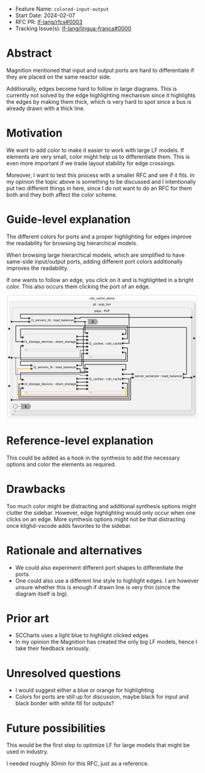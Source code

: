 - Feature Name: `colored-input-output`
- Start Date: 2024-02-07
- RFC PR: [lf-lang/rfcs#0003](https://github.com/lf-lang/rfcs/pull/3)
- Tracking Issue(s): [lf-lang/lingua-franca#0000](https://github.com/lf-lang/lingua-franca/issues/0000)

# Abstract
[abstract]: #abstract

Magnition mentioned that input and output ports are hard to differentiate if they are placed on the same reactor side.

Additionally, edges become hard to follow in large diagrams.
This is currently not solved by the edge highlighting mechanism since it highlights the edges by making them thick, which is very hard to spot since a bus is already drawn with a thick line.

# Motivation
[motivation]: #motivation

We want to add color to make it easier to work with large LF models.
If elements are very small, color might help us to differentiate them.
This is even more important if we trade layout stability for edge crossings.

Moreover, I want to test this process with a smaller RFC and see if it fits.
In my opinion the topic above is something to be discussed and I intentionally put two different things in here, since I do not want to do an RFC for them both and they both affect the color scheme.

# Guide-level explanation
[guide-level-explanation]: #guide-level-explanation

The different colors for ports and a proper highlighting for edges improve the readability for browsing big hierarchical models.

When browsing large hierarchical models, which are simplified to have same-side input/output ports, adding different port colors additionally improves the readability.

If one wants to follow an edge, you click on it and is highlighted in a bright color.
This also occurs them clicking the port of an edge.

![](../images/0003_image1.png)

# Reference-level explanation
[reference-level-explanation]: #reference-level-explanation

This could be added as a hook in the synthesis to add the necessary options and color the elements as required.

# Drawbacks
[drawbacks]: #drawbacks

Too much color might be distracting and additional synthesis options might clutter the sidebar.
However, edge highlighting would only occur when one clicks on an edge.
More synthesis options might not be that distracting once klighd-vscode adds favorites to the sidebar.

# Rationale and alternatives
[rationale-and-alternatives]: #rationale-and-alternatives

- We could also experiment different port shapes to differentiate the ports.
- One could also use a different line style to highlight edges. I am however unsure whether this is enough if drawn line is very thin (since the diagram itself is big).

# Prior art
[prior-art]: #prior-art

- SCCharts uses a light blue to highlight clicked edges
- In my opinion the Magnition has created the only big LF models, hence I take their feedback seriously.


# Unresolved questions
[unresolved-questions]: #unresolved-questions

- I would suggest either a blue or orange for highlighting
- Colors for ports are still up for discussion, maybe black for input and black border with white fill for outputs?

# Future possibilities
[future-possibilities]: #future-possibilities

This would be the first step to optimize LF for large models that might be used in industry.

I needed roughly 30min for this RFC, just as a reference.